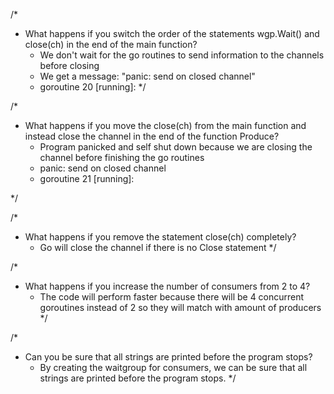 /*
- What happens if you switch the order of the statements wgp.Wait() and close(ch) in the end of the main function?
	- We don't wait for the go routines to send information to the channels before closing
	- We get a message: "panic: send on closed channel"
	- goroutine 20 [running]:
*/

/*
- What happens if you move the close(ch) from the main function and instead close the channel in the end of the function Produce?
    - Program panicked and self shut down because we are closing the channel before finishing the go routines
    - panic: send on closed channel
    - goroutine 21 [running]:

*/

/*
- What happens if you remove the statement close(ch) completely?
    - Go will close the channel if there is no Close statement
*/

/*
- What happens if you increase the number of consumers from 2 to 4?
    - The code will perform faster because there will be 4 concurrent goroutines instead of 2 so they will match with amount of producers
*/

/*
- Can you be sure that all strings are printed before the program stops?
    - By creating the waitgroup for consumers, we can be sure that all strings are printed before the program stops.
*/